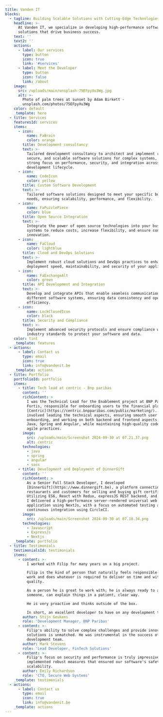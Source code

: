 ```yaml
---
title: Vanden IT
blocks:
  - tagline: Building Scalable Solutions with Cutting-Edge Technologies
    headline: >-
      At Vanden IT, we specialize in developing high-performance software
      solutions that drive business success.
    text: ''
    text2: ''
    actions:
      - label: Our services
        type: button
        icon: true
        link: '#services'
      - label: Meet the Developer
        type: button
        icon: false
        link: /about
    image:
      src: /uploads/main/unsplash-75EFpyXu3Wg.jpg
      alt: >-
        Photo of palm trees at sunset by Adam Birkett -
        unsplash.com/photos/75EFpyXu3Wg
    color: default
    _template: hero
  - title: Services
    featuresId: services
    items:
      - icon:
          name: FaBrain
          color: orange
        title: Development consultancy
        text: >-
          Tailored development consultancy to architect and implement robust,
          secure, and scalable software solutions for complex systems, with a
          strong focus on performance, security, and integration across the
          development lifecycle.
      - icon:
          name: CodeIcon
          color: yellow
        title: Custom Software Development
        text: >-
          Tailored software solutions designed to meet your specific business
          needs, ensuring scalability, performance, and flexibility.
      - icon:
          name: FaPuzzlePiece
          color: blue
        title: Open Source Integration
        text: >-
          Integrate the power of open source technologies into your business
          systems to reduce costs, increase flexibility, and ensure continuous
          innovation.
      - icon:
          name: FaCloud
          color: lightblue
        title: Cloud and DevOps Solutions
        text: >-
          Implement robust cloud solutions and DevOps practices to enhance
          deployment speed, maintainability, and security of your applications.
      - icon:
          name: FaExchangeAlt
          color: green
        title: API Development and Integration
        text: >-
          Develop and integrate APIs that enable seamless communication between
          different software systems, ensuring data consistency and operational
          efficiency.
      - icon:
          name: LockClosedIcon
          color: black
        title: Security and Compliance
        text: >-
          Implement advanced security protocols and ensure compliance with
          industry standards to protect your software and data.
    color: tint
    _template: features
  - actions:
      - label: Contact us
        type: email
        icon: true
        link: info@vandenit.be
    _template: actions
  - title: Portfolio
    portfolioId: portfolio
    items:
      - title: Tech lead at centric - Bnp paribas
        content: ''
        richContent: >
          I was the Technical Lead for the Enablement project at BNP Paribas
          Fortis, responsible for onboarding users to the financial platform
          [Centric](https://centric.bnpparibas.com/public/marketing/). My role
          involved leading the technical aspects, ensuring smooth user
          onboarding, and working on both backend and frontend aspects using
          Java, Spring and Angular, while maintaining high-quality code and
          agile practices.
        image:
          src: /uploads/main/Screenshot 2024-09-30 at 07.21.37.png
          alt: centric
        technologies:
          - java
          - spring
          - angular
          - sass
      - title: Development and Deployment of DinnerGift
        content: ''
        richContent: >
          As a Senior Full Stack Developer, I developed
          [DinnerGift](https://www.dinnergift.be), a platform connecting
          restaurants and customers for selling and buying gift certificates.
          Utilizing ES6, React with Redux, expressJS REST backend, and MongoDB,
          I delivered a high-performance server-rendered universal web
          application using NextJs, with a focus on automated testing and
          continuous integration using CircleCI.
        image:
          src: /uploads/main/Screenshot 2024-09-30 at 07.18.34.png
        technologies:
          - Javascript
          - ExpressJs
          - Nextjs
    _template: portfolio
  - title: Testimonials
    testimonialsId: testimonials
    items:
      - content: >-
          I worked with Filip for many years on a big project.

          Filip is the kind of person that naturally feels responsible for his
          work and does whatever is required to deliver on time and with high
          quality.

          As a person he is great to work with; he is always ready to assist
          someone, can explain things in a patient, clear way.

          He is very proactive and thinks outside of the box.

          In short, an excellent developer to have on any development team.
        author: Stijn Geukens
        role: 'Development Manager, BNP Paribas'
      - content: >-
          Filip's ability to solve complex challenges and provide innovative
          solutions is unmatched. He was instrumental in the success of our
          development team.
        author: Mark Stevens
        role: 'Lead Developer, FinTech Solutions'
      - content: >-
          Filip's focus on security and performance is truly impressive. He
          implemented robust measures that ensured our software's safety and
          scalability.
        author: Emily Richardson
        role: 'CTO, Secure Web Systems'
    _template: testimonials
  - actions:
      - label: Contact us
        type: email
        icon: true
        link: info@vandenit.be
    _template: actions
---
```


